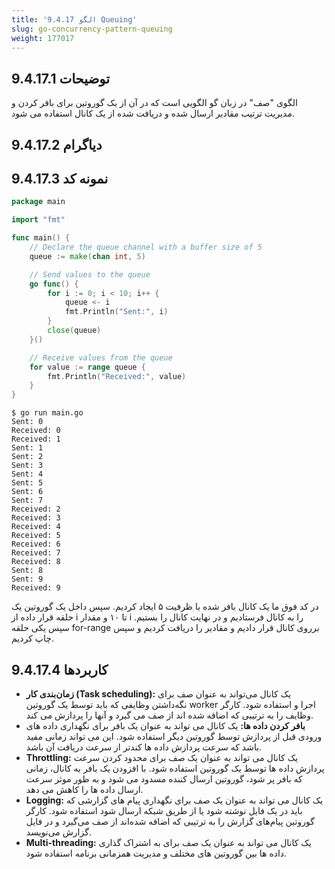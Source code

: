 ```yaml
---
title: '9.4.17 الگو Queuing'
slug: go-concurrency-pattern-queuing
weight: 177017
---
```



## 9.4.17.1 توضیحات

الگوی "صف" در زبان گو الگویی است که در آن از یک گوروتین برای بافر کردن و مدیریت ترتیب مقادیر ارسال شده و دریافت شده از یک کانال استفاده می شود.

## 9.4.17.2 دیاگرام

## 9.4.17.3 نمونه کد

```go
package main

import "fmt"

func main() {
	// Declare the queue channel with a buffer size of 5
	queue := make(chan int, 5)

	// Send values to the queue
	go func() {
		for i := 0; i < 10; i++ {
			queue <- i
			fmt.Println("Sent:", i)
		}
		close(queue)
	}()

	// Receive values from the queue
	for value := range queue {
		fmt.Println("Received:", value)
	}
}
```

```shell
$ go run main.go
Sent: 0
Received: 0
Received: 1
Sent: 1
Sent: 2
Sent: 3
Sent: 4
Sent: 5
Sent: 6
Sent: 7
Received: 2
Received: 3
Received: 4
Received: 5
Received: 6
Received: 7
Received: 8
Sent: 8
Sent: 9
Received: 9
```


در کد فوق ما یک کانال بافر شده با ظرفیت ۵ ایجاد کردیم. سپس داخل یک گوروتین یک حلقه قرار داده از i تا ۱۰ و مقدار i را به کانال فرستادیم و در نهایت کانال را بستیم. سپس یکی حلقه for-range برروی کانال قرار دادیم و مقادیر را دریافت کردیم و سپس چاپ کردیم.

## 9.4.17.4 کاربردها


- **زمان‌بندی کار (Task scheduling):** یک کانال می‌تواند به عنوان صف برای نگه‌داشتن وظایفی که باید توسط یک گوروتین worker اجرا و استفاده شود. کارگر وظایف را به ترتیبی که اضافه شده اند از صف می گیرد و آنها را پردازش می کند.
- **بافر کردن داده ها:** یک کانال می تواند به عنوان یک بافر برای نگهداری داده های ورودی قبل از پردازش توسط گوروتین دیگر استفاده شود. این می تواند زمانی مفید باشد که سرعت پردازش داده ها کندتر از سرعت دریافت آن باشد.
- **Throttling:** یک کانال می تواند به عنوان یک صف برای محدود کردن سرعت پردازش داده ها توسط یک گوروتین استفاده شود. با افزودن یک بافر به کانال، زمانی که بافر پر شود، گوروتین ارسال کننده مسدود می شود و به طور موثر سرعت ارسال داده ها را کاهش می دهد.
- **Logging:** یک کانال می تواند به عنوان یک صف برای نگهداری پیام های گزارشی که باید در یک فایل نوشته شود یا از طریق شبکه ارسال شود استفاده شود. کارگر گوروتین پیام‌های گزارش را به ترتیبی که اضافه شده‌اند از صف می‌گیرد و در فایل گزارش می‌نویسد.
- **Multi-threading:** یک کانال می تواند به عنوان یک صف برای به اشتراک گذاری داده ها بین گوروتین های مختلف و مدیریت همزمانی برنامه استفاده شود.

